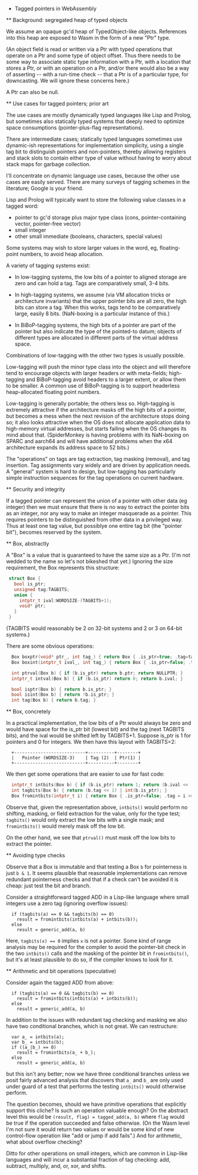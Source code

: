 * Tagged pointers in WebAssembly

** Background: segregated heap of typed objects

We assume an opaque gc'd heap of TypedObject-like objects.  References
into this heap are exposed to Wasm in the form of a new "Ptr" type.

(An object field is read or written via a Ptr with typed operations
that operate on a Ptr and some type of object offset.  Thus there
needs to be some way to associate static type information with a Ptr,
with a location that stores a Ptr, or with an operation on a Ptr,
and/or there would also be a way of asserting -- with a run-time check
-- that a Ptr is of a particular type, for downcasting.  We will
ignore these concerns here.)

A Ptr can also be null.


** Use cases for tagged pointers; prior art

The use cases are mostly dynamically typed languages like Lisp and
Prolog, but sometimes also statically typed systems that deeply need
to optimize space consumptions (pointer-plus-flag representations).

There are intermediate cases; statically typed languages sometimes use
dynamic-ish representations for implementation simplicity, using a
single tag bit to distinguish pointers and non-pointers, thereby
allowing registers and stack slots to contain either type of value
without having to worry about stack maps for garbage collection.

I'll concentrate on dynamic language use cases, because the other use
cases are easily served.  There are many surveys of tagging schemes in
the literature; Google is your friend.

Lisp and Prolog will typically want to store the following value
classes in a tagged word:

- pointer to gc'd storage plus major type class (cons, pointer-containing vector, pointer-free vector)
- small integer
- other small immediate (booleans, characters, special values)

Some systems may wish to store larger values in the word, eg,
floating-point numbers, to avoid heap allocation.

A variety of tagging systems exist:

- In low-tagging systems, the low bits of a pointer to aligned storage
  are zero and can hold a tag.  Tags are comparatively small, 3-4
  bits.

- In high-tagging systems, we assume (via VM allocation tricks or
  architecture invariants) that the upper pointer bits are all zero,
  the high bits can store a tag.  When this works, tags tend to be
  comparatively large, easily 8 bits.  (NaN-boxing is a particular
  instance of this.)

- In BiBoP-tagging systems, the high bits of a pointer are part of the
  pointer but also indicate the type of the pointed-to datum; objects
  of different types are allocated in different parts of the virtual
  address space.

Combinations of low-tagging with the other two types is usually possible.

Low-tagging will push the minor type class into the object and will
therefore tend to encourage objects with larger headers or with
meta-fields; high-tagging and BiBoP-tagging avoid headers to a larger
extent, or allow them to be smaller.  A common use of BiBoP-tagging is
to support headerless heap-allocated floating point numbers.

Low-tagging is generally portable; the others less so.  High-tagging
is extremely attractive if the architecture masks off the high bits of
a pointer, but becomes a mess when the next revision of the
architecture stops doing so; it also looks attractive when the OS does
not allocate application data to high-memory virtual addresses, but
starts failing when the OS changes its mind about that.  (SpiderMonkey
is having problems with its NaN-boxing on SPARC and aarch64 and will
have additional problems when the x64 architecture expands its address
space to 52 bits.)

The "operations" on tags are tag extraction, tag masking (removal),
and tag insertion.  Tag assignments vary widely and are driven by
application needs.  A "general" system is hard to design, but
low-tagging has particularly simple instruction sequences for the tag
operations on current hardware.


** Security and integrity

If a tagged pointer can represent the union of a pointer with other
data (eg integer) then we must ensure that there is no way to extract
the pointer bits as an integer, nor any way to make an integer
masquerade as a pointer.  This requires pointers to be distinguished
from other data in a privileged way.  Thus at least one tag value, but
possiblye one entire tag bit (the "pointer bit"), becomes reserved by
the system.


** Box, abstractly

A "Box" is a value that is guaranteed to have the same size as a Ptr.
(I'm not wedded to the name so let's not bikeshed that yet.)  Ignoring
the size requirement, the Box represents this structure:

```C
 struct Box {
   bool is_ptr;
   unsigned tag:TAGBITS;
   union {
     intptr_t ival:WORDSIZE-(TAGBITS+1);
     void* ptr;
   }
 }
```

(TAGBITS would reasonably be 2 on 32-bit systems and 2 or 3 on 64-bit systems.)

There are some obvious operations:

```C
  Box boxptr(void* ptr_, int tag_) { return Box { .is_ptr=true; .tag=tag_; .ptr=ptr_; } }
  Box boxint(intptr_t ival_, int tag_) { return Box { .is_ptr=false; .tag=tag_; .ptr=ptr_; } }

  int ptrval(Box b) { if (b.is_ptr) return b.ptr; return NULLPTR; }
  intptr_t intval(Box b) { if (b.is_ptr) return 0; return b.ival; }

  bool isptr(Box b) { return b.is_ptr; }
  bool isint(Box b) { return !b.is_ptr; }
  int tag(Box b) { return b.tag; }
```


** Box, concretely

In a practical implementation, the low bits of a Ptr would always be
zero and would have space for the is_ptr bit (lowest bit) and the tag
(next TAGBITS bits), and the ival would be shifted left by TAGBITS+1.
Suppose is_ptr is 1 for pointers and 0 for integers.  We then have
this layout with TAGBITS=2:

```
  +---------------------------+----------+--------+
  |   Pointer (WORDSIZE-3)    | Tag (2)  | Ptr(1) |
  +---------------------------+----------+--------+
```

We then get some operations that are easier to use for fast code:

```C
  intptr_t intbits(Box b) { if (b.is_ptr) return 1; return (b.ival << (TAGBITS+1)) | (b.tag << 1); }
  int tagbits(Box b) { return (b.tag << 1) | int(b.is_ptr); }
  Box fromintbits(intptr_t i) { return Box { .is_ptr=false; .tag = i >> 1; .ival = i >> (TAGBITS+1); }
```

Observe that, given the representation above, `intbits()` would
perform no shifting, masking, or field extraction for the value, only
for the type test; `tagbits()` would only extract the low bits with a
single mask; and `fromintbits()` would merely mask off the low bit.

On the other hand, we see that `ptrval()` must mask off the low bits
to extract the pointer.


** Avoiding type checks

Observe that a Box is immutable and that testing a Box `b` for
pointerness is just `b & 1`.  It seems plausible that reasonable
implementations can remove redundant pointerness checks and that if a
check can't be avoided it is cheap: just test the bit and branch.

Consider a straightforward tagged ADD in a Lisp-like language where
small integers use a zero tag (ignoring overflow issues):

```
  if (tagbits(a) == 0 && tagbits(b) == 0) 
    result = fromintbits(intbits(a) + intbits(b));
  else
    result = generic_add(a, b)
```

Here, `tagbits(x) == 0` implies `x` is not a pointer.  Some kind of
range analysis may be required for the compiler to avoid the
pointer-bit check in the two `intbits()` calls and the masking of the
pointer bit in `fromintbits()`, but it's at least plausible to do so,
if the compiler knows to look for it.


** Arithmetic and bit operations (speculative)

Consider again the tagged ADD from above:

```
  if (tagbits(a) == 0 && tagbits(b) == 0) 
    result = fromintbits(intbits(a) + intbits(b));
  else
    result = generic_add(a, b)
```

In addition to the issues with redundant tag checking and masking we
also have two conditional branches, which is not great.  We can
restructure:

```
  var a_ = intbits(a);
  var b_ = intbits(b);
  if ((a_|b_) == 0)
    result = fromintbits(a_ + b_);
  else
    result = generic_add(a, b)
```

but this isn't any better; now we have three conditional branches
unless we posit fairly advanced analysis that discovers that `a_` and
`b_` are only used under guard of a test that performs the testing
`intbits()` would otherwise perform.

The question becomes, should we have primitive operations that
explicitly support this cliche?  Is such an operation valuable enough?
On the abstract level this would be `(result, flag) = tagged_add(a, b)`
where `flag` would be true if the operation succeeded and false
otherwise.  (On the Wasm level I'm not sure it would return two values
or would be some kind of new control-flow operation like "add or jump if
add fails".)  And for arithmetic, what about overflow checking?

Ditto for other operations on small integers, which are common in
Lisp-like languages and will incur a substantial fraction of tag
checking: add, subtract, multiply, and, or, xor, and shifts.
